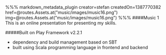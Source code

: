 %%% markdown_metadata_plugin 
creator=stefan
createdOn=1387770382
href=@routes.Assets.at("music/images/music16.png")
img=@routes.Assets.at("music/images/music16.png")
%%%
####Music 1
This is an online presentation for presenting my skills.

#####Built on Play Framework v2.2.1
* dependency and build management based on SBT
* built using Scala programming language in frontend and backend
